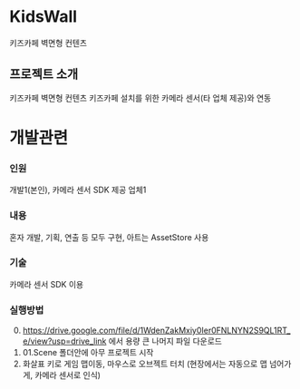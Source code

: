 # KidsWall
키즈카페 벽면형 컨텐츠

## 프로젝트 소개
키즈카페 벽면형 컨텐츠
키즈카페 설치를 위한 카메라 센서(타 업체 제공)와 연동

# 개발관련
### 인원
개발1(본인), 카메라 센서 SDK 제공 업체1
### 내용
혼자 개발, 기획, 연출 등 모두 구현, 아트는 AssetStore 사용
### 기술
카메라 센서 SDK 이용

### 실행방법
0. https://drive.google.com/file/d/1WdenZakMxiy0Ier0FNLNYN2S9QL1RT_e/view?usp=drive_link 에서 용량 큰 나머지 파일 다운로드
1. 01.Scene 폴더안에 아무 프로젝트 시작
2. 화살표 키로 게임 맵이동, 마우스로 오브젝트 터치 (현장에서는 자동으로 맵 넘어가게, 카메라 센서로 인식)
